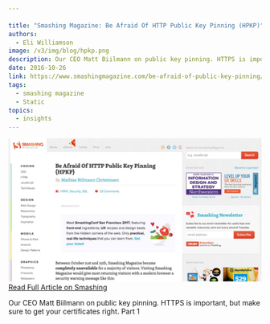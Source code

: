 ```yaml
---

title: "Smashing Magazine: Be Afraid Of HTTP Public Key Pinning (HPKP)"
authors:
  - Eli Williamson
image: /v3/img/blog/hpkp.png
description: Our CEO Matt Biilmann on public key pinning. HTTPS is important, but make sure to get your certificates right. Part 1
date: 2016-10-26
link: https://www.smashingmagazine.com/be-afraid-of-public-key-pinning/
tags:
  - smashing magazine
  - Static
topics:
  - insights
---
```


[![screenshot](/v3/img/blog/hpkp.png) Read Full Article on Smashing](https://www.smashingmagazine.com/be-afraid-of-public-key-pinning/)

Our CEO Matt Biilmann on public key pinning. HTTPS is important, but make sure to get your certificates right. Part 1
